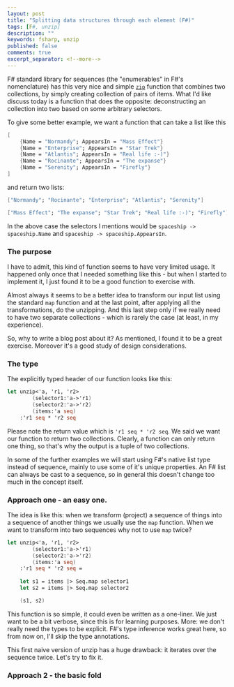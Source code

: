 ```yaml
---
layout: post
title: "Splitting data structures through each element (F#)"
tags: [F#, unzip]
description: ""
keywords: fsharp, unzip
published: false
comments: true
excerpt_separator: <!--more-->
---
```

F# standard library for sequences (the "enumerables" in F#'s nomenclature) has this very nice and simple [`zip`](https://msdn.microsoft.com/visualfsharpdocs/conceptual/seq.zip%5b%27t1%2c%27t2%5d-function-%5bfsharp%5d) function that combines two collections, by simply creating collection of pairs of items.
What I'd like discuss today is a function that does the opposite: deconstructing an collection into two based on some arbitrary selectors.
<!--more-->

To give some better example, we want a function that can take a list like this

~~~~ fsharp
[
    {Name = "Normandy"; AppearsIn = "Mass Effect"}
    {Name = "Enterprise"; AppearsIn = "Star Trek"}
    {Name = "Atlantis"; AppearsIn = "Real life :-)"}
    {Name = "Rocinante"; AppearsIn = "The expanse"}
    {Name = "Serenity"; AppearsIn = "Firefly"} 
]
~~~~

and return two lists:
~~~~ fsharp
["Normandy"; "Rocinante"; "Enterprise"; "Atlantis"; "Serenity"]

["Mass Effect"; "The expanse"; "Star Trek"; "Real life :-)"; "Firefly"]
~~~~

In the above case the selectors I mentions would be `spaceship -> spaceship.Name` and `spaceship -> spaceship.AppearsIn`.

### The purpose
I have to admit, this kind of function seems to have very limited usage. It happened only once that I needed something like this - but when I started to implement it, I just found it to be a good function to exercise with.

Almost always it seems to be a better idea to transform our input list using the standard `map` function and at the last point, after applying all the transformations, do the unzipping. And this last step only if we really need to have two separate collections - which is rarely the case (at least, in my experience).

So, why to write a blog post about it? As mentioned, I found it to be a great exercise. Moreover it's a good study of design considerations.

### The type
The explicitly typed header of our function looks like this:

~~~~ fsharp
let unzip<'a, 'r1, 'r2>
        (selector1:'a->'r1)
        (selector2:'a->'r2) 
        (items:'a seq)
    :'r1 seq * 'r2 seq
~~~~

Please note the return value which is `'r1 seq * 'r2 seq`. We said we want our function to return two collections. Clearly, a function can only return one thing, so that's why the output is a tuple of two collections.

In some of the further examples we will start using F#'s native list type instead of sequence, mainly to use some of it's unique properties. An F# list can always be cast to a sequence, so in general this doesn't change too much in the concept itself.

### Approach one - an easy one.
The idea is like this: when we transform (project) a sequence of things into a sequence of another things we usually use the `map` function. When we want to transform into two sequences why not to use `map` twice?

~~~~ fsharp
let unzip<'a, 'r1, 'r2>
        (selector1:'a->'r1)
        (selector2:'a->'r2) 
        (items:'a seq)
    :'r1 seq * 'r2 seq =
    
    let s1 = items |> Seq.map selector1
    let s2 = items |> Seq.map selector2

    (s1, s2)
~~~~

This function is so simple, it could even be written as a one-liner. We just want to be a bit verbose, since this is for learning purposes. More: we don't really need the types to be explicit. F#'s type inference works great here, so from now on, I'll skip the type annotations.

This first naive version of unzip has a huge drawback: it iterates over the sequence twice. Let's try to fix it.

### Approach 2 - the basic fold




